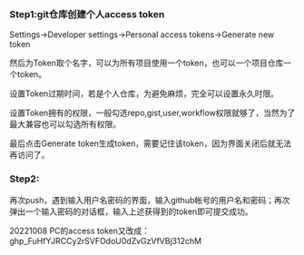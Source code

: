 ### Step1:git仓库创建个人access token

Settings->Developer settings->Personal access tokens->Generate new token

然后为Token取个名字，可以为所有项目使用一个token，也可以一个项目仓库一个token。

设置Token过期时间，若是个人仓库，为避免麻烦，完全可以设置永久时限。

设置Token拥有的权限，一般勾选repo,gist,user,workflow权限就够了，当然为了最大兼容也可以勾选所有权限。

最后点击Generate token生成token，需要记住该token，因为界面关闭后就无法再访问了。

### Step2:
再次push，遇到输入用户名密码的界面，输入github帐号的用户名和密码；再次弹出一个输入密码的对话框，输入上述获得到的token即可提交成功。

20221008 PC的access token又改成：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